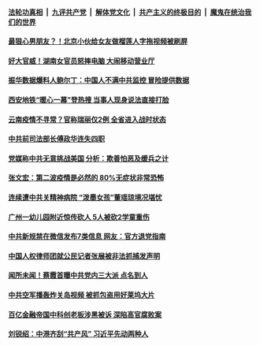 

####  [法轮功真相](../../../../basic/blob/master/README.md?t=09212202) &nbsp;|&nbsp; [九评共产党](../../../../9ping.md/blob/master/README.md?t=09212202) &nbsp;|&nbsp; [解体党文化](../../../../jtdwh.md/blob/master/README.md?t=09212202)  &nbsp;|&nbsp; [共产主义的终极目的](../../../../gczydzjmd.md/blob/master/README.md?t=09212202) &nbsp;|&nbsp; [魔鬼在统治我们的世界](../../../../mgztzwmdsj.md/blob/master/README.md?t=09212202) 

#### [最狠心男朋友？！北京小伙给女友做榴莲人字拖视频被刷屏](../pages/soh5/424129.md?t=09212202) 
#### [好大官威！湖南女官员怒摔电脑 大闹移动营业厅](../pages/soh5/424117.md?t=09212202) 
#### [振华数据爆料人鲍尔丁：中国人不满中共监控 冒险提供数据](../pages/soh5/424111.md?t=09212202) 
#### [西安地铁“暖心一幕”登热搜 当事人现身说法直接打脸](../pages/soh5/424078.md?t=09212202) 
#### [云南疫情不寻常？官称瑞丽仅2例 全省进入战时状态](../pages/soh5/424069.md?t=09212202) 
#### [中共前司法部长傅政华连失四职](../pages/soh5/424072.md?t=09212202) 
#### [党媒称中共无意挑战美国 分析：欺善怕恶及缓兵之计](../pages/soh5/424063.md?t=09212202) 
#### [张文宏：第二波疫情是必然的  80%无症状非常恐怖](../pages/soh5/424045.md?t=09212202) 
#### [连续遭中共关精神病院  “泼墨女孩”董瑶琼境况堪忧](../pages/soh5/424021.md?t=09212202) 
#### [广州一幼儿园附近惊传砍人 5人被砍2学童重伤](../pages/soh5/423997.md?t=09212202) 
#### [中共新规禁在微信发布7类信息 网友：官方退党指南](../pages/soh5/423940.md?t=09212202) 
#### [中国人权律师团就公民记者张展被非法抓捕发声明](../pages/soh5/423922.md?t=09212202) 
#### [闻所未闻！蔡霞首曝中共党内三大派 点名到人](../pages/soh5/423907.md?t=09212202) 
#### [中共空军播轰炸关岛视频 被抓包盗用好莱坞大片](../pages/soh5/423904.md?t=09212202) 
#### [百亿金融帝国中科创老板涉黑被诉 深陷高官腐败案](../pages/soh5/423793.md?t=09212202) 
#### [刘锐绍：中港齐刮“共产风” 习近平先动两种人](../pages/soh5/423781.md?t=09212202) 
